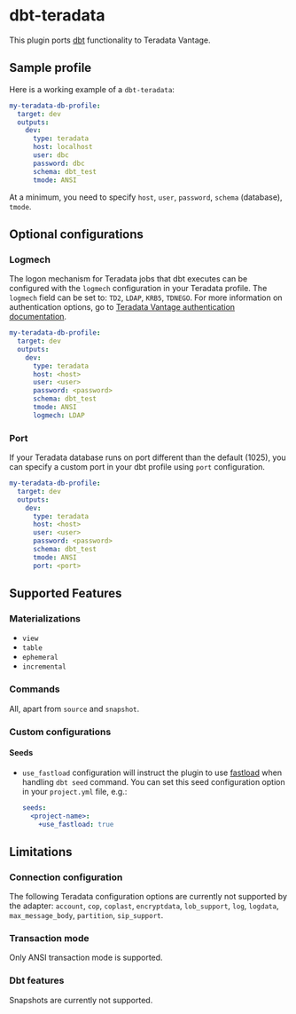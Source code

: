 # dbt-teradata

This plugin ports [dbt](https://getdbt.com) functionality to Teradata Vantage.

## Sample profile

Here is a working example of a `dbt-teradata`:

<File name='~/.dbt/profiles.yml'>

```yaml
my-teradata-db-profile:
  target: dev
  outputs:
    dev:
      type: teradata
      host: localhost
      user: dbc
      password: dbc
      schema: dbt_test
      tmode: ANSI
```
</File>

At a minimum, you need to specify `host`, `user`, `password`, `schema` (database), `tmode`. 
## Optional configurations

### Logmech

The logon mechanism for Teradata jobs that dbt executes can be configured with the `logmech` configuration in your Teradata profile. The `logmech` field can be set to: `TD2`, `LDAP`, `KRB5`, `TDNEGO`. For more information on authentication options, go to [Teradata Vantage authentication documentation](hhttps://docs.teradata.com/r/8Mw0Cvnkhv1mk1LEFcFLpw/0Ev5SyB6_7ZVHywTP7rHkQ).

```yaml
my-teradata-db-profile:
  target: dev
  outputs:
    dev:
      type: teradata
      host: <host>
      user: <user>
      password: <password>
      schema: dbt_test
      tmode: ANSI
      logmech: LDAP
```

### Port

If your Teradata database runs on port different than the default (1025), you can specify a custom port in your dbt profile using `port` configuration.

```yaml
my-teradata-db-profile:
  target: dev
  outputs:
    dev:
      type: teradata
      host: <host>
      user: <user>
      password: <password>
      schema: dbt_test
      tmode: ANSI
      port: <port>
```

## Supported Features

### Materializations

* `view`
* `table`
* `ephemeral`
* `incremental`

### Commands

All, apart from `source` and `snapshot`.

### Custom configurations

#### Seeds

* `use_fastload` configuration will instruct the plugin to use [fastload](https://github.com/Teradata/python-driver#FastLoad) when handling `dbt seed` command. You can set this seed configuration option in your `project.yml` file, e.g.:
    ```yaml
    seeds:
      <project-name>:
        +use_fastload: true
    ```

## Limitations

### Connection configuration

The following Teradata configuration options are currently not supported by the adapter: `account`, `cop`, `coplast`, `encryptdata`, `lob_support`, `log`, `logdata`, `max_message_body`, `partition`, `sip_support`.

### Transaction mode
Only ANSI transaction mode is supported.

### Dbt features

Snapshots are currently not supported.
